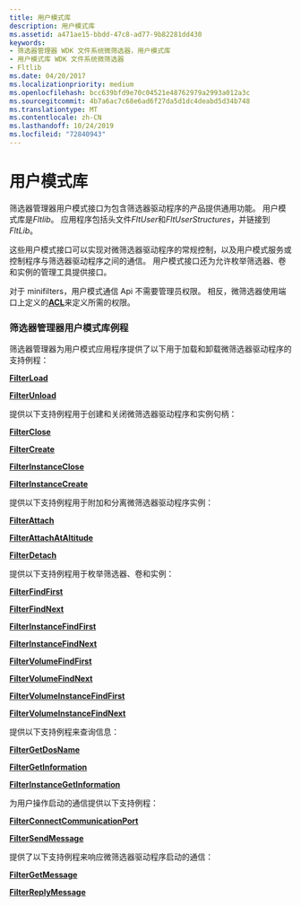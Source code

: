 ```yaml
---
title: 用户模式库
description: 用户模式库
ms.assetid: a471ae15-bbdd-47c8-ad77-9b82281dd430
keywords:
- 筛选器管理器 WDK 文件系统微筛选器，用户模式库
- 用户模式库 WDK 文件系统微筛选器
- Fltlib
ms.date: 04/20/2017
ms.localizationpriority: medium
ms.openlocfilehash: bcc639bfd9e70c04521e48762979a2993a012a3c
ms.sourcegitcommit: 4b7a6ac7c68e6ad6f27da5d1dc4deabd5d34b748
ms.translationtype: MT
ms.contentlocale: zh-CN
ms.lasthandoff: 10/24/2019
ms.locfileid: "72840943"
---
```

# <a name="user-mode-library"></a>用户模式库


筛选器管理器用户模式接口为包含筛选器驱动程序的产品提供通用功能。 用户模式库是*Fltlib*。 应用程序包括头文件*FltUser*和*FltUserStructures*，并链接到*FltLib*。

这些用户模式接口可以实现对微筛选器驱动程序的常规控制，以及用户模式服务或控制程序与筛选器驱动程序之间的通信。 用户模式接口还为允许枚举筛选器、卷和实例的管理工具提供接口。

对于 minifilters，用户模式通信 Api 不需要管理员权限。 相反，微筛选器使用端口上定义的[**ACL**](https://docs.microsoft.com/windows-hardware/drivers/ddi/wdm/ns-wdm-_acl)来定义所需的权限。

### <a name="span-idfilter_manager_user-mode_library_routinesspanspan-idfilter_manager_user-mode_library_routinesspanspan-idfilter_manager_user-mode_library_routinesspanfilter-manager-user-mode-library-routines"></a><span id="Filter_Manager_User-Mode_Library_Routines"></span><span id="filter_manager_user-mode_library_routines"></span><span id="FILTER_MANAGER_USER-MODE_LIBRARY_ROUTINES"></span>筛选器管理器用户模式库例程

筛选器管理器为用户模式应用程序提供了以下用于加载和卸载微筛选器驱动程序的支持例程：

[**FilterLoad**](https://docs.microsoft.com/windows/desktop/api/fltuser/nf-fltuser-filterload)

[**FilterUnload**](https://docs.microsoft.com/windows/desktop/api/fltuser/nf-fltuser-filterunload)

提供以下支持例程用于创建和关闭微筛选器驱动程序和实例句柄：

[**FilterClose**](https://docs.microsoft.com/windows/desktop/api/fltuser/nf-fltuser-filterclose)

[**FilterCreate**](https://docs.microsoft.com/windows/desktop/api/fltuser/nf-fltuser-filtercreate)

[**FilterInstanceClose**](https://docs.microsoft.com/windows/desktop/api/fltuser/nf-fltuser-filterinstanceclose)

[**FilterInstanceCreate**](https://docs.microsoft.com/windows/desktop/api/fltuser/nf-fltuser-filterinstancecreate)

提供以下支持例程用于附加和分离微筛选器驱动程序实例：

[**FilterAttach**](https://docs.microsoft.com/windows/desktop/api/fltuser/nf-fltuser-filterattach)

[**FilterAttachAtAltitude**](https://docs.microsoft.com/windows/desktop/api/fltuser/nf-fltuser-filterattachataltitude)

[**FilterDetach**](https://docs.microsoft.com/windows/desktop/api/fltuser/nf-fltuser-filterdetach)

提供以下支持例程用于枚举筛选器、卷和实例：

[**FilterFindFirst**](https://docs.microsoft.com/windows/desktop/api/fltuser/nf-fltuser-filterfindfirst)

[**FilterFindNext**](https://docs.microsoft.com/windows/desktop/api/fltuser/nf-fltuser-filterfindnext)

[**FilterInstanceFindFirst**](https://docs.microsoft.com/windows/desktop/api/fltuser/nf-fltuser-filterinstancefindfirst)

[**FilterInstanceFindNext**](https://docs.microsoft.com/windows/desktop/api/fltuser/nf-fltuser-filterinstancefindnext)

[**FilterVolumeFindFirst**](https://docs.microsoft.com/windows/desktop/api/fltuser/nf-fltuser-filtervolumefindfirst)

[**FilterVolumeFindNext**](https://docs.microsoft.com/windows/desktop/api/fltuser/nf-fltuser-filtervolumefindnext)

[**FilterVolumeInstanceFindFirst**](https://docs.microsoft.com/windows/desktop/api/fltuser/nf-fltuser-filtervolumeinstancefindfirst)

[**FilterVolumeInstanceFindNext**](https://docs.microsoft.com/windows/desktop/api/fltuser/nf-fltuser-filtervolumeinstancefindnext)

提供以下支持例程来查询信息：

[**FilterGetDosName**](https://docs.microsoft.com/windows/desktop/api/fltuser/nf-fltuser-filtergetdosname)

[**FilterGetInformation**](https://docs.microsoft.com/windows/desktop/api/fltuser/nf-fltuser-filtergetinformation)

[**FilterInstanceGetInformation**](https://docs.microsoft.com/windows/desktop/api/fltuser/nf-fltuser-filterinstancegetinformation)

为用户操作启动的通信提供以下支持例程：

[**FilterConnectCommunicationPort**](https://docs.microsoft.com/windows/desktop/api/fltuser/nf-fltuser-filterconnectcommunicationport)

[**FilterSendMessage**](https://docs.microsoft.com/windows/desktop/api/fltuser/nf-fltuser-filtersendmessage)

提供了以下支持例程来响应微筛选器驱动程序启动的通信：

[**FilterGetMessage**](https://docs.microsoft.com/windows/desktop/api/fltuser/nf-fltuser-filtergetmessage)

[**FilterReplyMessage**](https://docs.microsoft.com/windows/desktop/api/fltuser/nf-fltuser-filterreplymessage)

 

 




